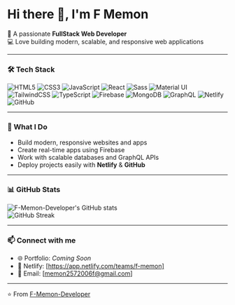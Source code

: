 # Hi there 👋, I'm F Memon

🚀 A passionate **FullStack Web Developer**  
💻 Love building modern, scalable, and responsive web applications  

---

### 🛠️ Tech Stack
![HTML5](https://img.shields.io/badge/HTML5-E34F26?style=for-the-badge&logo=html5&logoColor=white)
![CSS3](https://img.shields.io/badge/CSS3-1572B6?style=for-the-badge&logo=css3&logoColor=white)
![JavaScript](https://img.shields.io/badge/JavaScript-F7DF1E?style=for-the-badge&logo=javascript&logoColor=black)
![React](https://img.shields.io/badge/React-20232A?style=for-the-badge&logo=react&logoColor=61DAFB)
![Sass](https://img.shields.io/badge/Sass-CC6699?style=for-the-badge&logo=sass&logoColor=white)
![Material UI](https://img.shields.io/badge/Material%20UI-007FFF?style=for-the-badge&logo=mui&logoColor=white)
![TailwindCSS](https://img.shields.io/badge/Tailwind_CSS-38B2AC?style=for-the-badge&logo=tailwind-css&logoColor=white)
![TypeScript](https://img.shields.io/badge/TypeScript-007ACC?style=for-the-badge&logo=typescript&logoColor=white)
![Firebase](https://img.shields.io/badge/Firebase-FFCA28?style=for-the-badge&logo=firebase&logoColor=black)
![MongoDB](https://img.shields.io/badge/MongoDB-4EA94B?style=for-the-badge&logo=mongodb&logoColor=white)
![GraphQL](https://img.shields.io/badge/GraphQL-E10098?style=for-the-badge&logo=graphql&logoColor=white)
![Netlify](https://img.shields.io/badge/Netlify-00C7B7?style=for-the-badge&logo=netlify&logoColor=white)
![GitHub](https://img.shields.io/badge/GitHub-181717?style=for-the-badge&logo=github&logoColor=white)

---

### 🌟 What I Do
- Build modern, responsive websites and apps  
- Create real-time apps using Firebase  
- Work with scalable databases and GraphQL APIs  
- Deploy projects easily with **Netlify** & **GitHub**  

---

### 📊 GitHub Stats
![F-Memon-Developer's GitHub stats](https://github-readme-stats.vercel.app/api?username=F-Memon-Developer&show_icons=true&theme=radical)  
![GitHub Streak](https://github-readme-streak-stats.herokuapp.com/?user=F-Memon-Developer&theme=radical)  

---

### 📫 Connect with me
- 🌐 Portfolio: *Coming Soon*  
- 💼 Netlify: [https://app.netlify.com/teams/f-memon]  
- 📧 Email: [memon2572006f@gmail.com]  

---

⭐️ From [F-Memon-Developer](https://github.com/F-Memon-Developer)
